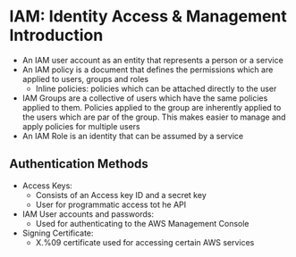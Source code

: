 # IAM: Identity Access & Management Introduction

- An IAM user account as an entity that represents a person or a service
- An IAM policy is a document that defines the permissions which are applied to users, groups and roles
    - Inline policies: policies which can be attached directly to the user
- IAM Groups are a collective of users which have the same policies applied to them. Policies applied to the group are inherently applied to the users which are par of the group. This makes easier to manage and apply policies for multiple users
- An IAM Role is an identity that can be assumed by a service

## Authentication Methods

- Access Keys: 
    - Consists of an Access key ID and a secret key
    - User for programmatic access tot he API
- IAM User accounts and passwords:
    - Used for authenticating to the AWS Management Console
- Signing Certificate:
    - X.%09 certificate used for accessing certain AWS services
